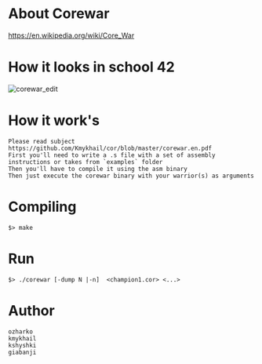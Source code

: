 # About Corewar
https://en.wikipedia.org/wiki/Core_War
# How it looks in school 42
![corewar_edit](https://user-images.githubusercontent.com/31519926/42526395-5bc7861e-847e-11e8-87f5-787e4953e23c.gif)
# How it work's
```
Please read subject https://github.com/Kmykhail/cor/blob/master/corewar.en.pdf
First you'll need to write a .s file with a set of assembly instructions or takes from `examples` folder
Then you'll have to compile it using the asm binary
Then just execute the corewar binary with your warrior(s) as arguments
```
# Compiling 
`$> make`
# Run
`$> ./corewar [-dump N |-n]  <champion1.cor> <...>`

# Author
```
ozharko
kmykhail
kshyshki
giabanji
```
